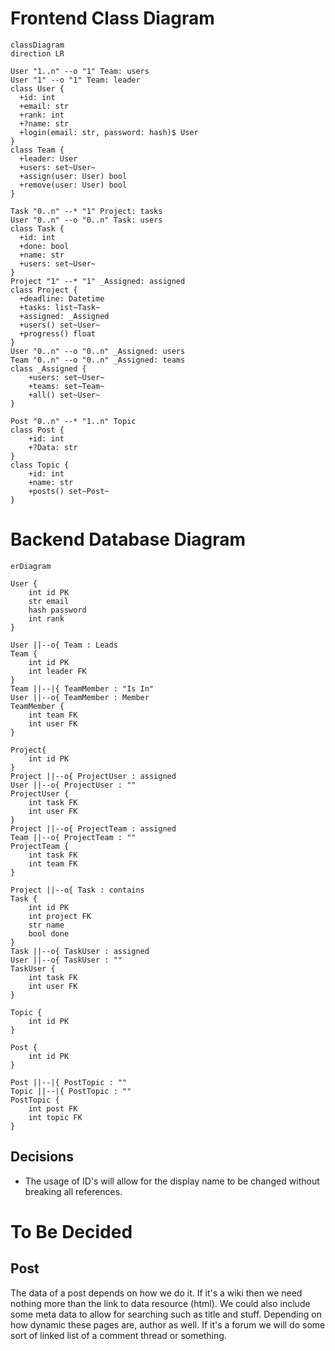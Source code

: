 # Frontend Class Diagram

```mermaid
classDiagram
direction LR

User "1..n" --o "1" Team: users
User "1" --o "1" Team: leader
class User {
  +id: int
  +email: str
  +rank: int
  +?name: str
  +login(email: str, password: hash)$ User
}
class Team {
  +leader: User
  +users: set~User~
  +assign(user: User) bool
  +remove(user: User) bool
}

Task "0..n" --* "1" Project: tasks
User "0..n" --o "0..n" Task: users
class Task {
  +id: int
  +done: bool
  +name: str
  +users: set~User~
}
Project "1" --* "1" _Assigned: assigned
class Project {
  +deadline: Datetime
  +tasks: list~Task~
  +assigned: _Assigned
  +users() set~User~
  +progress() float
}
User "0..n" --o "0..n" _Assigned: users
Team "0..n" --o "0..n" _Assigned: teams
class _Assigned {
	+users: set~User~
	+teams: set~Team~
	+all() set~User~
}

Post "0..n" --* "1..n" Topic
class Post {
	+id: int
	+?Data: str
}
class Topic {
	+id: int
	+name: str
	+posts() set~Post~
}

```

# Backend Database Diagram
```mermaid
erDiagram

User {
	int id PK
	str email
	hash password
	int rank
}

User ||--o{ Team : Leads
Team {
	int id PK
	int leader FK
}
Team ||--|{ TeamMember : "Is In"
User ||--o{ TeamMember : Member
TeamMember {
	int team FK
	int user FK
}

Project{
	int id PK
}
Project ||--o{ ProjectUser : assigned
User ||--o{ ProjectUser : ""
ProjectUser {
	int task FK
	int user FK
}
Project ||--o{ ProjectTeam : assigned
Team ||--o{ ProjectTeam : ""
ProjectTeam {
	int task FK
	int team FK
}

Project ||--o{ Task : contains
Task {
	int id PK
	int project FK
	str name
	bool done
}
Task ||--o{ TaskUser : assigned
User ||--o{ TaskUser : ""
TaskUser {
	int task FK
	int user FK
}

Topic {
	int id PK
}

Post {
	int id PK
}

Post ||--|{ PostTopic : ""
Topic ||--|{ PostTopic : ""
PostTopic {
	int post FK
	int topic FK
}
```

## Decisions

- The usage of ID's will allow for the display name to be changed without breaking all references.

# To Be Decided
## Post

The data of a post depends on how we do it. If it's a wiki then we need nothing more than the link to data resource (html).
We could also include some meta data to allow for searching such as title and stuff. Depending on how dynamic these pages are, author as well. If it's a forum we will do some sort of linked list of a comment thread or something.
